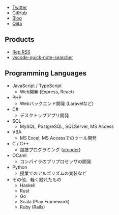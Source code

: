 * [Twitter](https://twitter.com/kamocyc)
* [GitHub](https://github.com/kamocyc)
* [Blog](https://kamocyc.hatenablog.com/)
* [Qiita](https://qiita.com/Kamo123)

## Products

* [Rep RSS](https://github.com/kamocyc/kamocyc/blob/master/rep-rss.md)
* [vscode-quick-note-searcher](https://github.com/kamocyc/vscode-quick-note-searcher)

## Programming Languages

* JavaScript / TypeScript
  * Web開発 (Express, React)
* PHP
  * Webバックエンド開発 (Laravelなど)
* C#
  * デスクトップアプリ開発
* SQL
  * MySQL, PostgreSQL, SQLServer, MS Access
* VBA
  * MS Excel, MS Accessでのツール開発
* C / C++
  * 競技プログラミング ([atcoder](https://atcoder.jp/users/kamocyc))
* OCaml
  * コンパイラのプリプロセッサの開発
* Python
  * 授業でのアルゴリズムの実装など
* その他、軽く触れたもの
  * Haskell
  * Rust
  * Go
  * Scala (Play Framework)
  * Ruby (Rails)

<!--
## Interests

* 型理論
* 静的解析
* Webアプリケーション開発

Here are some ideas to get you started:

- 🔭 I’m currently working on ...
- 🌱 I’m currently learning ...
- 👯 I’m looking to collaborate on ...
- 🤔 I’m looking for help with ...
- 💬 Ask me about ...
- 📫 How to reach me: ...
- 😄 Pronouns: ...
- ⚡ Fun fact: ...
-->
